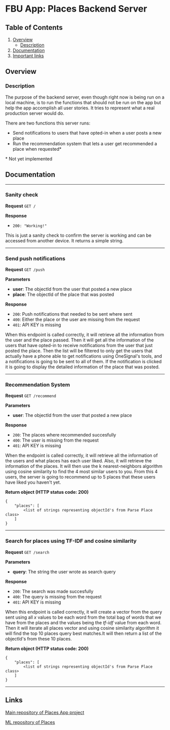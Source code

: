 # FBU App: Places Backend Server

## Table of Contents
1. [Overview](#overview)
    * [Description](#description)
2. [Documentation](#documentation)
3. [Important links](#links)

## Overview

### Description
The purpose of the backend server, even though right now is being run on a local machine, is to run the functions that should not be run on the app but help the app accomplish all user stories. It tries to represent what a real production server would do. 

There are two functions this server runs:
- Send notifications to users that have opted-in when a user posts a new place
- Run the recommendation system that lets a user get recommended a place when requested*

\* Not yet implemented

## Documentation

___

### Sanity check
**Request**
```GET /``` 

**Response**
- ```200: "Working!"```

This is just a sanity check to confirm the server is working and can be accessed from another device. It returns a simple string.

___

### Send push notifications
**Request**
```GET /push``` 

**Parameters**
- **user**: The objectId from the user that posted a new place
- **place**: The objectId of the place that was posted

**Response**
- ```200```: Push notifications that needed to be sent where sent
- ```400```: Either the place or the user are missing from the request
- ```401```: API KEY is missing

When this endpoint is called correctly, it will retrieve all the information from the user and the place passed. Then it will get all the information of the users that have opted-in to receive notifications from the user that just posted the place. Then the list will be filtered to only get the users that actually have a phone able to get notifications using OneSignal's tools, and a notifications is going to be sent to all of them. If the notification is clicked it is going to display the detailed information of the place that was posted.

___

### Recommendation System
**Request**
```GET /recommend``` 

**Parameters**
- **user**: The objectId from the user that posted a new place

**Response**
- ```200```: The places where recommended succesfully
- ```400```: The user is missing from the request
- ```401```: API KEY is missing

When the endpoint is called correctly, it will retrieve all the information of the users and what places has each user liked. Also, it will retrieve the information of the places. It will then use the k nearest-neighbors algorithm using cosine similarity to find the 4 most similar users to you. From this 4 users, the server is going to recommend up to 5 places that these users have liked you haven't yet.  

**Return object (HTTP status code: 200)**
```
{
    "places": [
        <list of strings representing objectId's from Parse Place class>
    ]
}
```
___

### Search for places using TF-IDF and cosine similarity
**Request**
```GET /search``` 

**Parameters**
- **query**: The string the user wrote as search query

**Response**
- ```200```: The search was made succesfully
- ```400```: The query is missing from the request
- ```401```: API KEY is missing

When this endpoint is called correctly, it will create a vector from the query sent using all *x* values to be each word from the total bag of words that we have from the places and the values being the *tf-idf* value from each word. Then it will iterate all places vector and using cosine similarity algorithm it will find the top 10 places query best matches.It will then return a list of the objectId's from these 10 places.  

**Return object (HTTP status code: 200)**
```
{
    "places": [
        <list of strings representing objectId's from Parse Place class>
    ]
}
```
___

## Links

[Main repository of Places App project](https://github.com/pablo-blancoc/PlacesApp)

[ML repository of Places](https://github.com/pablo-blancoc/PlacesApp-ml)


